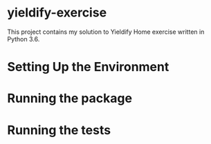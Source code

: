 # yieldify-exercise
This project contains my solution to Yieldify Home exercise written in Python 3.6.

# Setting Up the Environment

# Running the package

# Running the tests